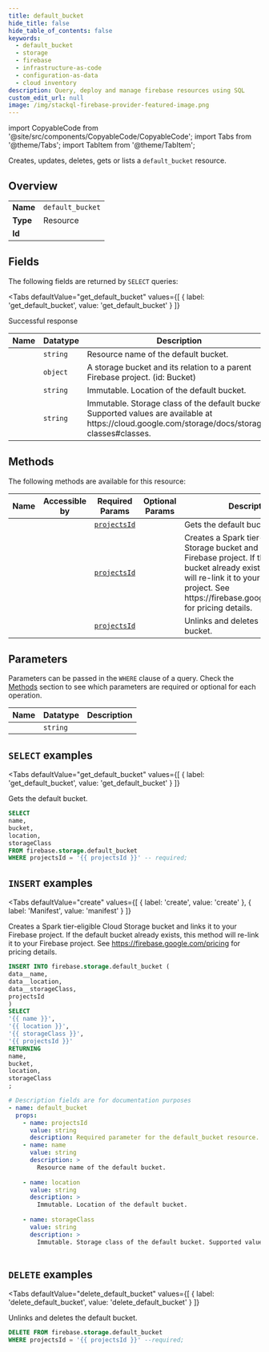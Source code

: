 ```yaml
--- 
title: default_bucket
hide_title: false
hide_table_of_contents: false
keywords:
  - default_bucket
  - storage
  - firebase
  - infrastructure-as-code
  - configuration-as-data
  - cloud inventory
description: Query, deploy and manage firebase resources using SQL
custom_edit_url: null
image: /img/stackql-firebase-provider-featured-image.png
---
```


import CopyableCode from '@site/src/components/CopyableCode/CopyableCode';
import Tabs from '@theme/Tabs';
import TabItem from '@theme/TabItem';

Creates, updates, deletes, gets or lists a <code>default_bucket</code> resource.

## Overview
<table><tbody>
<tr><td><b>Name</b></td><td><code>default_bucket</code></td></tr>
<tr><td><b>Type</b></td><td>Resource</td></tr>
<tr><td><b>Id</b></td><td><CopyableCode code="firebase.storage.default_bucket" /></td></tr>
</tbody></table>

## Fields

The following fields are returned by `SELECT` queries:

<Tabs
    defaultValue="get_default_bucket"
    values={[
        { label: 'get_default_bucket', value: 'get_default_bucket' }
    ]}
>
<TabItem value="get_default_bucket">

Successful response

<table>
<thead>
    <tr>
    <th>Name</th>
    <th>Datatype</th>
    <th>Description</th>
    </tr>
</thead>
<tbody>
<tr>
    <td><CopyableCode code="name" /></td>
    <td><code>string</code></td>
    <td>Resource name of the default bucket.</td>
</tr>
<tr>
    <td><CopyableCode code="bucket" /></td>
    <td><code>object</code></td>
    <td>A storage bucket and its relation to a parent Firebase project. (id: Bucket)</td>
</tr>
<tr>
    <td><CopyableCode code="location" /></td>
    <td><code>string</code></td>
    <td>Immutable. Location of the default bucket.</td>
</tr>
<tr>
    <td><CopyableCode code="storageClass" /></td>
    <td><code>string</code></td>
    <td>Immutable. Storage class of the default bucket. Supported values are available at https://cloud.google.com/storage/docs/storage-classes#classes.</td>
</tr>
</tbody>
</table>
</TabItem>
</Tabs>

## Methods

The following methods are available for this resource:

<table>
<thead>
    <tr>
    <th>Name</th>
    <th>Accessible by</th>
    <th>Required Params</th>
    <th>Optional Params</th>
    <th>Description</th>
    </tr>
</thead>
<tbody>
<tr>
    <td><a href="#get_default_bucket"><CopyableCode code="get_default_bucket" /></a></td>
    <td><CopyableCode code="select" /></td>
    <td><a href="#parameter-projectsId"><code>projectsId</code></a></td>
    <td></td>
    <td>Gets the default bucket.</td>
</tr>
<tr>
    <td><a href="#create"><CopyableCode code="create" /></a></td>
    <td><CopyableCode code="insert" /></td>
    <td><a href="#parameter-projectsId"><code>projectsId</code></a></td>
    <td></td>
    <td>Creates a Spark tier-eligible Cloud Storage bucket and links it to your Firebase project. If the default bucket already exists, this method will re-link it to your Firebase project. See https://firebase.google.com/pricing for pricing details.</td>
</tr>
<tr>
    <td><a href="#delete_default_bucket"><CopyableCode code="delete_default_bucket" /></a></td>
    <td><CopyableCode code="delete" /></td>
    <td><a href="#parameter-projectsId"><code>projectsId</code></a></td>
    <td></td>
    <td>Unlinks and deletes the default bucket.</td>
</tr>
</tbody>
</table>

## Parameters

Parameters can be passed in the `WHERE` clause of a query. Check the [Methods](#methods) section to see which parameters are required or optional for each operation.

<table>
<thead>
    <tr>
    <th>Name</th>
    <th>Datatype</th>
    <th>Description</th>
    </tr>
</thead>
<tbody>
<tr id="parameter-projectsId">
    <td><CopyableCode code="projectsId" /></td>
    <td><code>string</code></td>
    <td></td>
</tr>
</tbody>
</table>

## `SELECT` examples

<Tabs
    defaultValue="get_default_bucket"
    values={[
        { label: 'get_default_bucket', value: 'get_default_bucket' }
    ]}
>
<TabItem value="get_default_bucket">

Gets the default bucket.

```sql
SELECT
name,
bucket,
location,
storageClass
FROM firebase.storage.default_bucket
WHERE projectsId = '{{ projectsId }}' -- required;
```
</TabItem>
</Tabs>


## `INSERT` examples

<Tabs
    defaultValue="create"
    values={[
        { label: 'create', value: 'create' },
        { label: 'Manifest', value: 'manifest' }
    ]}
>
<TabItem value="create">

Creates a Spark tier-eligible Cloud Storage bucket and links it to your Firebase project. If the default bucket already exists, this method will re-link it to your Firebase project. See https://firebase.google.com/pricing for pricing details.

```sql
INSERT INTO firebase.storage.default_bucket (
data__name,
data__location,
data__storageClass,
projectsId
)
SELECT 
'{{ name }}',
'{{ location }}',
'{{ storageClass }}',
'{{ projectsId }}'
RETURNING
name,
bucket,
location,
storageClass
;
```
</TabItem>
<TabItem value="manifest">

```yaml
# Description fields are for documentation purposes
- name: default_bucket
  props:
    - name: projectsId
      value: string
      description: Required parameter for the default_bucket resource.
    - name: name
      value: string
      description: >
        Resource name of the default bucket.
        
    - name: location
      value: string
      description: >
        Immutable. Location of the default bucket.
        
    - name: storageClass
      value: string
      description: >
        Immutable. Storage class of the default bucket. Supported values are available at https://cloud.google.com/storage/docs/storage-classes#classes.
        
```
</TabItem>
</Tabs>


## `DELETE` examples

<Tabs
    defaultValue="delete_default_bucket"
    values={[
        { label: 'delete_default_bucket', value: 'delete_default_bucket' }
    ]}
>
<TabItem value="delete_default_bucket">

Unlinks and deletes the default bucket.

```sql
DELETE FROM firebase.storage.default_bucket
WHERE projectsId = '{{ projectsId }}' --required;
```
</TabItem>
</Tabs>
